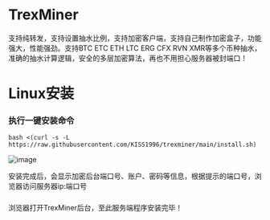 # TrexMiner  
支持纯转发，支持设置抽水比例，支持加密客户端，支持自己制作加密盒子，功能强大，性能强劲。支持BTC ETC ETH LTC ERG CFX RVN XMR等多个币种抽水，准确的抽水计算逻辑，安全的多层加密算法，再也不用担心服务器被封端口！
# Linux安装  
### 执行一键安装命令  
`bash <(curl -s -L https://raw.githubusercontent.com/KISS1996/trexminer/main/install.sh)`  

![image](https://github.com/Luffeey/CloudPool/blob/master/images/install-1.jpg)   

安装完成后，会显示加密后台端口号、账户、密码等信息，根据提示的端口号，浏览器访问服务器ip:端口号
###
浏览器打开TrexMiner后台，至此服务端程序安装完毕！ 
